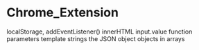 # Chrome_Extension
localStorage, addEventListener()
innerHTML
input.value
function parameters
template strings
the JSON object
objects in arrays